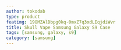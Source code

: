```yaml
---
author: tokodab
type: product
featimg: 19OMZAlDbpg0kq-0mxZ7q3xdLEqjdiWvr
title: Skull Vape Samsung Galaxy S9 Case
tags: [samsung, galaxy, s9]
category: [samsung]
---
```

